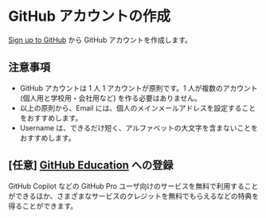 # GitHub アカウントの作成

[Sign up to GitHub](https://github.com/signup) から GitHub アカウントを作成します。

## 注意事項

- GitHub アカウントは 1 人 1 アカウントが原則です。1 人が複数のアカウント (個人用と学校用・会社用など) を作る必要はありません。
- 以上の原則から、Email には、個人のメインメールアドレスを設定することをおすすめします。
- Username は、できるだけ短く、アルファベットの大文字を含まないことをおすすめします。

## [任意] [GitHub Education](https://github.com/education) への登録

GitHub Copilot などの GitHub Pro ユーザ向けのサービスを無料で利用することができるほか、さまざまなサービスのクレジットを無料でもらえるなどの特典を得ることができます。
